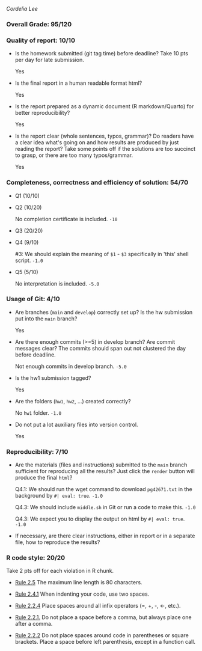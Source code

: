 *Cordelia Lee*

### Overall Grade: 95/120

### Quality of report: 10/10

- Is the homework submitted (git tag time) before deadline? Take 10 pts per day for late submission. 

    Yes

- Is the final report in a human readable format html? 

    Yes

- Is the report prepared as a dynamic document (R markdown/Quarto) for better reproducibility?

    Yes

- Is the report clear (whole sentences, typos, grammar)? Do readers have a clear idea what's going on and how results are produced by just reading the report? Take some points off if the solutions are too succinct to grasp, or there are too many typos/grammar. 

    Yes

### Completeness, correctness and efficiency of solution: 54/70

- Q1 (10/10)

- Q2 (10/20)

    No completion certificate is included. `-10`
    
- Q3 (20/20)

- Q4 (9/10)

    #3: We should explain the meaning of `$1` - `$3` specifically in 'this' shell script. `-1.0`

- Q5 (5/10)
	    
    No interpretation is included. `-5.0`

### Usage of Git: 4/10

- Are branches (`main` and `develop`) correctly set up? Is the hw submission put into the `main` branch?

    Yes

- Are there enough commits (>=5) in develop branch? Are commit messages clear? The commits should span out not clustered the day before deadline.

    Not enough commits in develop branch. `-5.0`
          
- Is the hw1 submission tagged? 

    Yes

- Are the folders (`hw1`, `hw2`, ...) created correctly?

    No `hw1` folder. `-1.0`
  
- Do not put a lot auxiliary files into version control. 

    Yes
    
### Reproducibility: 7/10

- Are the materials (files and instructions) submitted to the `main` branch sufficient for reproducing all the results? Just click the `render` button will produce the final `html`? 

    Q4.1: We should run the wget command to download  `pg42671.txt` in the background by `#| eval: true`. `-1.0`
    
    Q4.3: We should include `middle.sh` in Git or run a code to make this. `-1.0`

    Q4.3: We expect you to display the output on html by `#| eval: true`. `-1.0`
    
- If necessary, are there clear instructions, either in report or in a separate file, how to reproduce the results?

### R code style: 20/20

Take 2 pts off for each violation in R chunk.

- [Rule 2.5](https://style.tidyverse.org/syntax.html#long-lines) The maximum line length is 80 characters.

- [Rule 2.4.1](https://style.tidyverse.org/syntax.html#indenting) When indenting your code, use two spaces.

- [Rule 2.2.4](https://style.tidyverse.org/syntax.html#infix-operators) Place spaces around all infix operators (=, +, -, &lt;-, etc.).

- [Rule 2.2.1.](https://style.tidyverse.org/syntax.html#commas) Do not place a space before a comma, but always place one after a comma.

- [Rule 2.2.2](https://style.tidyverse.org/syntax.html#parentheses) Do not place spaces around code in parentheses or square brackets. Place a space before left parenthesis, except in a function call.
